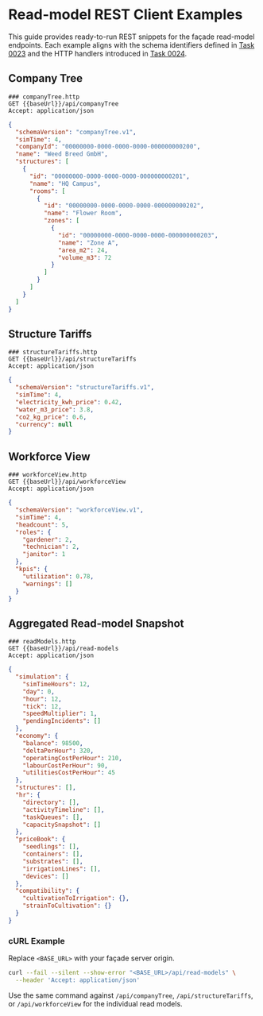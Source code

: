 # Read-model REST Client Examples

This guide provides ready-to-run REST snippets for the façade read-model endpoints.
Each example aligns with the schema identifiers defined in [Task 0023](../tasks/frontend/0023-readmodel-schema-types.md)
and the HTTP handlers introduced in [Task 0024](../tasks/frontend/0024-readmodel-http-endpoints.md).

## Company Tree

```http
### companyTree.http
GET {{baseUrl}}/api/companyTree
Accept: application/json
```

```json
{
  "schemaVersion": "companyTree.v1",
  "simTime": 4,
  "companyId": "00000000-0000-0000-0000-000000000200",
  "name": "Weed Breed GmbH",
  "structures": [
    {
      "id": "00000000-0000-0000-0000-000000000201",
      "name": "HQ Campus",
      "rooms": [
        {
          "id": "00000000-0000-0000-0000-000000000202",
          "name": "Flower Room",
          "zones": [
            {
              "id": "00000000-0000-0000-0000-000000000203",
              "name": "Zone A",
              "area_m2": 24,
              "volume_m3": 72
            }
          ]
        }
      ]
    }
  ]
}
```

## Structure Tariffs

```http
### structureTariffs.http
GET {{baseUrl}}/api/structureTariffs
Accept: application/json
```

```json
{
  "schemaVersion": "structureTariffs.v1",
  "simTime": 4,
  "electricity_kwh_price": 0.42,
  "water_m3_price": 3.8,
  "co2_kg_price": 0.6,
  "currency": null
}
```

## Workforce View

```http
### workforceView.http
GET {{baseUrl}}/api/workforceView
Accept: application/json
```

```json
{
  "schemaVersion": "workforceView.v1",
  "simTime": 4,
  "headcount": 5,
  "roles": {
    "gardener": 2,
    "technician": 2,
    "janitor": 1
  },
  "kpis": {
    "utilization": 0.78,
    "warnings": []
  }
}
```

## Aggregated Read-model Snapshot

```http
### readModels.http
GET {{baseUrl}}/api/read-models
Accept: application/json
```

```json
{
  "simulation": {
    "simTimeHours": 12,
    "day": 0,
    "hour": 12,
    "tick": 12,
    "speedMultiplier": 1,
    "pendingIncidents": []
  },
  "economy": {
    "balance": 98500,
    "deltaPerHour": 320,
    "operatingCostPerHour": 210,
    "labourCostPerHour": 90,
    "utilitiesCostPerHour": 45
  },
  "structures": [],
  "hr": {
    "directory": [],
    "activityTimeline": [],
    "taskQueues": [],
    "capacitySnapshot": []
  },
  "priceBook": {
    "seedlings": [],
    "containers": [],
    "substrates": [],
    "irrigationLines": [],
    "devices": []
  },
  "compatibility": {
    "cultivationToIrrigation": {},
    "strainToCultivation": {}
  }
}
```

### cURL Example

Replace `<BASE_URL>` with your façade server origin.

```bash
curl --fail --silent --show-error "<BASE_URL>/api/read-models" \
  --header 'Accept: application/json'
```

Use the same command against `/api/companyTree`, `/api/structureTariffs`, or `/api/workforceView` for the individual read models.
